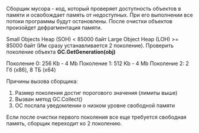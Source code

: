 Сборщик мусора - код, который проверяет доступность объектов в памяти и освобождает память от недоступных.  При его выполнении все потоки программы будут остановлены. После очистки объектов произойдет дефрагментация памяти.

Small Objects Heap (SOH) < 85000 байт
Large Object Heap (LOH) >= 85000 байт (Им сразу устанавливается 2 поколение). Проверить поколение объекта **GC.GetGeneration(obj)**

Поколение 0: 256 Kb - 4 Mb
Поколение 1: 512 Kb - 4 Mb
Поколение 2: 2 Гб (x86), 8 TБ (x64)

Причины вызова сборщика:
1) Размер поколения достиг порогового значения (лимиты выше)
2) Вызван метод GC.Collect()
3) ОС послала уведомлении о низком уровне свободной памяти

Если после очистки первого поколения все еще требуется свободная память, сборщик переходит ко 2 поколению.